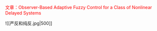 <font
color="#FF0000">文章：Observer-Based Adaptive Fuzzy Control for a Class of Nonlinear Delayed Systems</font>

![[严反和纯反.jpg|500]]
